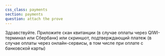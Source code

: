 ```yaml
---
css_class: payments
section: payments
question: attach the prove
---
```

Здравствуйте. Приложите скан квитанции (в случае оплаты через QIWI-терминал или Сбербанк) или скриншот, подтверждающий платеж (в случае оплаты через онлайн-сервисы, в том числе при оплате с банковской карты)
